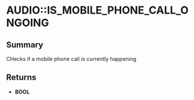 # AUDIO::IS_MOBILE_PHONE_CALL_ONGOING

## Summary
CHecks if a mobile phone call is currently happening

## Returns
* **BOOL**